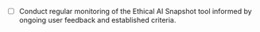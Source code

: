 - [ ] Conduct regular monitoring of the Ethical AI Snapshot tool informed by ongoing user feedback and established criteria.